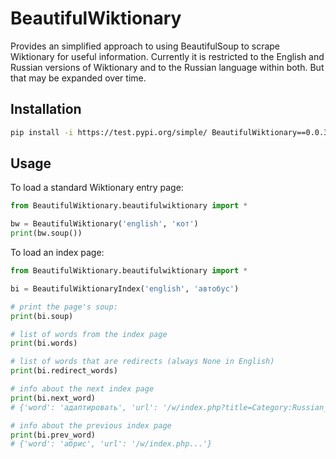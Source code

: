 # BeautifulWiktionary

Provides an simplified approach to using BeautifulSoup to scrape Wiktionary for useful information. Currently it is restricted to the English and Russian versions of Wiktionary and to the Russian language within both. But that may be expanded over time.

## Installation

```bash
pip install -i https://test.pypi.org/simple/ BeautifulWiktionary==0.0.3
```

## Usage

To load a standard Wiktionary entry page:

```python
from BeautifulWiktionary.beautifulwiktionary import *

bw = BeautifulWiktionary('english', 'кот')
print(bw.soup())
```

To load an index page:

```python
from BeautifulWiktionary.beautifulwiktionary import *

bi = BeautifulWiktionaryIndex('english', 'автобус')

# print the page's soup:
print(bi.soup)

# list of words from the index page
print(bi.words)

# list of words that are redirects (always None in English)
print(bi.redirect_words)

# info about the next index page
print(bi.next_word)
# {'word': 'адаптировать', 'url': '/w/index.php?title=Category:Russian_lemmas&pagefrom=%D0%90...}

# info about the previous index page
print(bi.prev_word)
# {'word': 'абрис', 'url': '/w/index.php...'}
```

